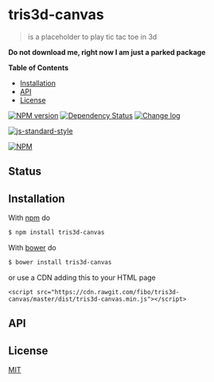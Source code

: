 # tris3d-canvas

> is a placeholder to play tic tac toe in 3d

**Do not download me, right now I am just a parked package**

**Table of Contents**

* [Installation](#installation)
* [API](#api)
* [License](#license)

[![NPM version](https://badge.fury.io/js/games-of-life.svg)](http://badge.fury.io/js/games-of-life) [![Dependency Status](https://gemnasium.com/fibo/games-of-life.svg)](https://gemnasium.com/fibo/games-of-life) [![Change log](https://img.shields.io/badge/change-log-blue.svg)](https://github.com/fibo/tris3d-canvas/blob/master/CHANGELOG.md)

[![js-standard-style](https://cdn.rawgit.com/feross/standard/master/badge.svg)](https://github.com/feross/standard)

[![NPM](https://nodei.co/npm-dl/games-of-life.png)](https://nodei.co/npm-dl/games-of-life/)

## Status


## Installation

With [npm](https://npmjs.org/) do

```bash
$ npm install tris3d-canvas
```

With [bower](http://bower.io/) do

```bash
$ bower install tris3d-canvas
```

or use a CDN adding this to your HTML page

```
<script src="https://cdn.rawgit.com/fibo/tris3d-canvas/master/dist/tris3d-canvas.min.js"></script>
```

## API

## License

[MIT](http://g14n.info/mit-license)

